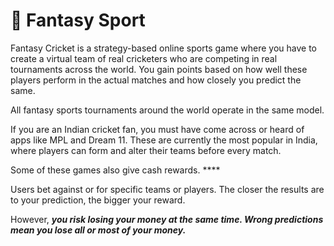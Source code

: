 # 🔮 Fantasy Sport

Fantasy Cricket is a strategy-based online sports game where you have to create a virtual team of real cricketers who are competing in real tournaments across the world. You gain points based on how well these players perform in the actual matches and how closely you predict the same.&#x20;

All fantasy sports tournaments around the world operate in the same model.&#x20;

If you are an Indian cricket fan, you must have come across or heard of apps like MPL and Dream 11. These are currently the most popular in India, where players can form and alter their teams before every match.&#x20;

Some of these games also give cash rewards. ****&#x20;

Users bet against or for specific teams or players. The closer the results are to your prediction, the bigger your reward.&#x20;

However, _**you risk losing your money at the same time. Wrong predictions mean you lose all or most of your money.**_&#x20;
